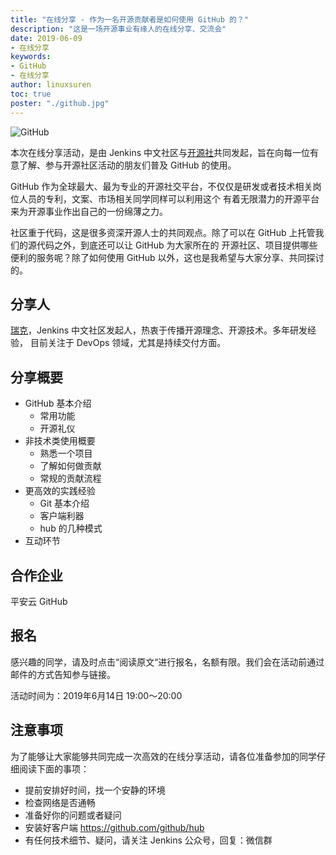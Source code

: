 ```yaml
---
title: "在线分享 - 作为一名开源贡献者是如何使用 GitHub 的？"
description: "这是一场开源事业有缘人的在线分享、交流会"
date: 2019-06-09
- 在线分享
keywords:
- GitHub
- 在线分享
author: linuxsuren
toc: true
poster: "./github.jpg"
---
```


![GitHub](github.jpg)

本次在线分享活动，是由 Jenkins 中文社区与[开源社](https://github.com/kaiyuanshe)共同发起，旨在向每一位有意了解、参与开源社区活动的朋友们普及 GitHub 的使用。

GitHub 作为全球最大、最为专业的开源社交平台，不仅仅是研发或者技术相关岗位人员的专利，文案、市场相关同学同样可以利用这个
有着无限潜力的开源平台来为开源事业作出自己的一份绵薄之力。

社区重于代码，这是很多资深开源人士的共同观点。除了可以在 GitHub 上托管我们的源代码之外，到底还可以让 GitHub 为大家所在的
开源社区、项目提供哪些便利的服务呢？除了如何使用 GitHub 以外，这也是我希望与大家分享、共同探讨的。

## 分享人
[瑞克](https://github.com/linuxsuren/)，Jenkins 中文社区发起人，热衷于传播开源理念、开源技术。多年研发经验，
目前关注于 DevOps 领域，尤其是持续交付方面。

## 分享概要
* GitHub 基本介绍
    * 常用功能
    * 开源礼仪
* 非技术类使用概要
    * 熟悉一个项目
    * 了解如何做贡献
    * 常规的贡献流程
* 更高效的实践经验
    * Git 基本介绍
    * 客户端利器
    * hub 的几种模式
* 互动环节

## 合作企业
平安云 GitHub

## 报名
感兴趣的同学，请及时点击“阅读原文“进行报名，名额有限。我们会在活动前通过邮件的方式告知参与链接。

活动时间为：2019年6月14日 19:00～20:00

## 注意事项
为了能够让大家能够共同完成一次高效的在线分享活动，请各位准备参加的同学仔细阅读下面的事项：

* 提前安排好时间，找一个安静的环境
* 检查网络是否通畅
* 准备好你的问题或者疑问
* 安装好客户端 https://github.com/github/hub
* 有任何技术细节、疑问，请关注 Jenkins 公众号，回复：微信群
